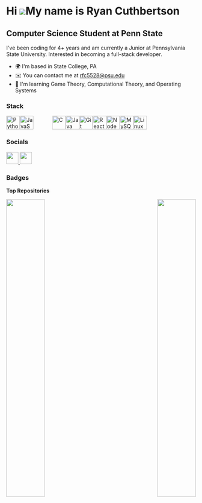 Hi ![](https://user-images.githubusercontent.com/18350557/176309783-0785949b-9127-417c-8b55-ab5a4333674e.gif)My name is Ryan Cuthbertson
========================================================================================================================================

Computer Science Student at Penn State
--------------------------------------

I've been coding for 4+ years and am currently a Junior at Pennsylvania State University. Interested in becoming a full-stack developer.

* 🌍  I'm based in State College, PA
* ✉️  You can contact me at [rfc5528@psu.edu](mailto:rfc5528@psu.edu)
* 🧠  I'm learning Game Theory, Computational Theory, and Operating Systems

### Stack

<p align="left">
<a href="https://www.python.org/" target="_blank" rel="noreferrer"><img src="https://raw.githubusercontent.com/danielcranney/readme-generator/main/public/icons/skills/python-colored.svg" width="36" height="36" alt="Python" /></a><a href="https://developer.mozilla.org/en-US/docs/Web/JavaScript" target="_blank" rel="noreferrer" style='margin-right: 50px;'><img src="https://raw.githubusercontent.com/danielcranney/readme-generator/main/public/icons/skills/javascript-colored.svg" width="36" height="36" alt="JavaScript" /></a><a href="https://docs.microsoft.com/en-us/cpp/?view=msvc-170" target="_blank" rel="noreferrer"><img src="https://raw.githubusercontent.com/danielcranney/readme-generator/main/public/icons/skills/c-colored.svg" width="36" height="36" alt="C" /></a><a href="https://www.oracle.com/java/" target="_blank" rel="noreferrer"><img src="https://raw.githubusercontent.com/danielcranney/readme-generator/main/public/icons/skills/java-colored.svg" width="36" height="36" alt="Java" /></a><a href="https://git-scm.com/" target="_blank" rel="noreferrer"><img src="https://raw.githubusercontent.com/danielcranney/readme-generator/main/public/icons/skills/git-colored.svg" width="36" height="36" alt="Git" /></a><a href="https://reactjs.org/" target="_blank" rel="noreferrer"><img src="https://raw.githubusercontent.com/danielcranney/readme-generator/main/public/icons/skills/react-colored.svg" width="36" height="36" alt="React" /></a><a href="https://nodejs.org/en/" target="_blank" rel="noreferrer"><img src="https://raw.githubusercontent.com/danielcranney/readme-generator/main/public/icons/skills/nodejs-colored.svg" width="36" height="36" alt="NodeJS" /></a><a href="https://www.mysql.com/" target="_blank" rel="noreferrer"><img src="https://raw.githubusercontent.com/danielcranney/readme-generator/main/public/icons/skills/mysql-colored.svg" width="36" height="36" alt="MySQL" /></a><a href="https://www.linux.org" target="_blank" rel="noreferrer"><img src="https://raw.githubusercontent.com/danielcranney/readme-generator/main/public/icons/skills/linux-colored.svg" width="36" height="36" alt="Linux" /></a>
</p>

### Socials

<p align="left"> <a href="https://www.github.com/rcuthbertson25" target="_blank" rel="noreferrer"> <picture> <source media="(prefers-color-scheme: dark)" srcset="https://raw.githubusercontent.com/danielcranney/readme-generator/main/public/icons/socials/github-dark.svg" /> <source media="(prefers-color-scheme: light)" srcset="https://raw.githubusercontent.com/danielcranney/readme-generator/main/public/icons/socials/github.svg" /> <img src="https://raw.githubusercontent.com/danielcranney/readme-generator/main/public/icons/socials/github.svg" width="32" height="32" /> </picture> </a> <a href="https://www.linkedin.com/in/ryan-cuthbertson-61a980281/" target="_blank" rel="noreferrer"> <picture> <source media="(prefers-color-scheme: dark)" srcset="https://raw.githubusercontent.com/danielcranney/readme-generator/main/public/icons/socials/linkedin-dark.svg" /> <source media="(prefers-color-scheme: light)" srcset="https://raw.githubusercontent.com/danielcranney/readme-generator/main/public/icons/socials/linkedin.svg" /> <img src="https://raw.githubusercontent.com/danielcranney/readme-generator/main/public/icons/socials/linkedin.svg" width="32" height="32" /> </picture> </a></p>

### Badges

<b>Top Repositories</b>

<div width="100%" align="center"><a href="https://github.com/rcuthbertson25/Blackjack" align="left"><img align="left" width="45%" src="https://github-readme-stats.vercel.app/api/pin/?username=rcuthbertson25&repo=Blackjack&title_color=000000&text_color=ffffff&icon_color=000000&bg_color=312e81&hide_border=true&locale=en" /></a><a href="https://github.com/rcuthbertson25/FlexVision-Fitness" align="right"><img align="right" width="45%" src="https://github-readme-stats.vercel.app/api/pin/?username=rcuthbertson25&repo=FlexVision-Fitness&title_color=000000&text_color=ffffff&icon_color=000000&bg_color=312e81&hide_border=true&locale=en" /></a></div><br /><br /><br /><br /><br /><br /><br />

